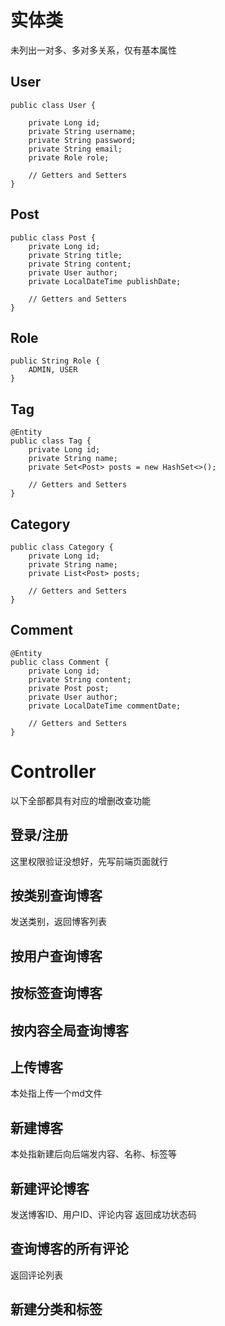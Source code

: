 # 实体类
未列出一对多、多对多关系，仅有基本属性
## User
```
public class User {

    private Long id;
    private String username;
    private String password;
    private String email;
    private Role role; 

    // Getters and Setters
}
```
## Post
```
public class Post {
    private Long id;
    private String title;
    private String content;
    private User author;
    private LocalDateTime publishDate;

    // Getters and Setters
}
```
## Role
```
public String Role {
    ADMIN, USER
}
```
## Tag
```
@Entity
public class Tag {
    private Long id;
    private String name;
    private Set<Post> posts = new HashSet<>();

    // Getters and Setters
}
```
## Category
```
public class Category {
    private Long id;
    private String name;
    private List<Post> posts;

    // Getters and Setters
}
```
## Comment
```
@Entity
public class Comment {
    private Long id;
    private String content;
    private Post post;
    private User author;
    private LocalDateTime commentDate;

    // Getters and Setters
}
```
# Controller
以下全部都具有对应的增删改查功能
## 登录/注册
这里权限验证没想好，先写前端页面就行
## 按类别查询博客
发送类别，返回博客列表
## 按用户查询博客
## 按标签查询博客
## 按内容全局查询博客
## 上传博客
本处指上传一个md文件
## 新建博客
本处指新建后向后端发内容、名称、标签等
## 新建评论博客
发送博客ID、用户ID、评论内容
返回成功状态码
## 查询博客的所有评论
返回评论列表
## 新建分类和标签



